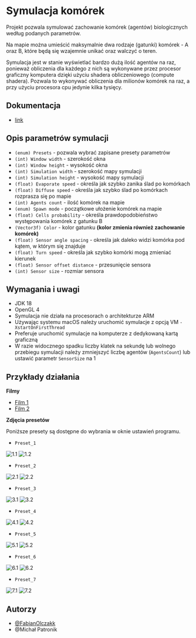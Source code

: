 
# Symulacja komórek

Projekt pozwala symulować zachowanie komórek (agentów) biologicznych według podanych parametrów.

Na mapie można umieścić maksymalnie dwa rodzaje (gatunki) komórek - A oraz B, które będą się wzajemnie unikać oraz walczyć o teren.

Symulacja jest w stanie wyświetlać bardzo dużą ilość agentów na raz, ponieważ obliczenia dla każdego z nich są wykonywane przez procesor graficzny komputera dzięki użyciu shadera obliczeniowego (compute shadera). Pozwala to wykonywać obliczenia dla milionów komórek na raz, a przy użyciu procesora cpu jedynie kilka tysięcy.


## Dokumentacja
- [link](https://fabianolczakk.github.io/SymulacjaPO/)


## Opis parametrów symulacji
- `(enum) Presets` - pozwala wybrać zapisane presety parametrów
- `(int) Window width` - szerokość okna
- `(int) Window height` - wysokość okna
- `(int) Simulation width` - szerokość mapy symulacji
- `(int) Simulation height` - wysokość mapy symulacji
- `(float) Evaporate speed` - określa jak szybko zanika ślad po komórkach
- `(float) Diffuse speed` - określa jak szybko ślad po komórkach rozprasza się po mapie
- `(int) Agents count` - ilość komórek na mapie
- `(enum) Spawn mode` - początkowe ułożenie komórek na mapie
- `(float) Cells probability` - określa prawdopodobieństwo występowania komórek z gatunku B
- `(Vector3f) Color` - kolor gatunku **(kolor zmienia również zachowanie komórek)**
- `(float) Sensor angle spacing` - określa jak daleko widzi komórka pod kątem, w którym się znajduje
- `(float) Turn speed` - określa jak szybko komórki mogą zmieniać kierunek
- `(float) Sensor offset distance` - przesunięcie sensora
- `(int) Sensor size` - rozmiar sensora

  
## Wymagania i uwagi
- JDK 18
- OpenGL 4
- Symulacja nie działa na procesorach o architekturze ARM
- Używając systemu macOS należy uruchomić symulacje z opcją VM `-XstartOnFirstThread`
- Preferuje uruchomić symulacje na komputerze z dedykowaną kartą graficzną
- W razie widocznego spadku liczby klatek na sekundę lub wolnego przebiegu symulacji należy zmniejszyć liczbę agentów (`AgentsCount`) lub ustawić parametr `SensorSize` na 1


## Przykłady działania
**Filmy**
- [Film 1](https://drive.google.com/file/d/1CH20Elts1MaTj9sAusZillSwuzq2FqB3/view?usp=sharing)
- [Film 2](https://drive.google.com/file/d/1mIgGy2z8D_BLDFF2lEp7PvGV38tLzHWU/view?usp=sharing)

**Zdjęcia presetów**

Poniższe presety są dostępne do wybrania w oknie ustawień programu.


- `Preset_1`

![1.1](https://github.com/FabianOlczakk/SymulacjaPO/blob/master/images/1.1.png)
![1.2](https://github.com/FabianOlczakk/SymulacjaPO/blob/master/images/1.2.png)


- `Preset_2`

![2.1](https://github.com/FabianOlczakk/SymulacjaPO/blob/master/images/2.1.png)
![2.2](https://github.com/FabianOlczakk/SymulacjaPO/blob/master/images/2.2.png)


- `Preset_3`

![3.1](https://github.com/FabianOlczakk/SymulacjaPO/blob/master/images/3.1.png)
![3.2](https://github.com/FabianOlczakk/SymulacjaPO/blob/master/images/3.2.png)


- `Preset_4`

![4.1](https://github.com/FabianOlczakk/SymulacjaPO/blob/master/images/4.1.png)
![4.2](https://github.com/FabianOlczakk/SymulacjaPO/blob/master/images/4.2.png)


- `Preset_5`

![5.1](https://github.com/FabianOlczakk/SymulacjaPO/blob/master/images/5.1.png)
![5.2](https://github.com/FabianOlczakk/SymulacjaPO/blob/master/images/5.2.png)


- `Preset_6`

![6.1](https://github.com/FabianOlczakk/SymulacjaPO/blob/master/images/6.1.png)
![6.2](https://github.com/FabianOlczakk/SymulacjaPO/blob/master/images/6.2.png)


- `Preset_7`

![7.1](https://github.com/FabianOlczakk/SymulacjaPO/blob/master/images/7.1.png)
![7.2](https://github.com/FabianOlczakk/SymulacjaPO/blob/master/images/7.2.png)


## Autorzy

- [@FabianOlczakk](https://github.com/FabianOlczakk)
- @Michał Patronik
